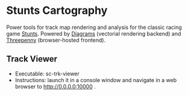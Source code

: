 # Stunts Cartography

Power tools for track map rendering and analysis for the classic racing game
[Stunts](http://scr.stunts.hu). Powered by
[Diagrams](http://projects.haskell.org/diagrams/)
(vectorial rendering backend) and
[Threepenny](http://hackage.haskell.org/package/threepenny-gui)
(browser-hosted frontend).

## Track Viewer

* Executable: sc-trk-viewer
* Instructions: launch it in a console window and navigate in a web browser to
  http://0.0.0.0:10000 .
